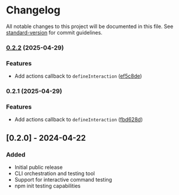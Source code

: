 # Changelog

All notable changes to this project will be documented in this file. See [standard-version](https://github.com/conventional-changelog/standard-version) for commit guidelines.

### [0.2.2](https://github.com/Lms24/clifty/compare/v0.2.1...v0.2.2) (2025-04-29)


### Features

* Add actions callback to `defineInteraction` ([ef5c8de](https://github.com/Lms24/clifty/commit/ef5c8de252ce5d416a9b21da5de76f934c179441))

### 0.2.1 (2025-04-29)


### Features

* Add actions callback to `defineInteraction` ([fbd628d](https://github.com/Lms24/clifty/commit/fbd628d2a04c09738066d9d9c0865869fd71b31a))

## [0.2.0] - 2024-04-22

### Added

- Initial public release
- CLI orchestration and testing tool
- Support for interactive command testing
- npm init testing capabilities
